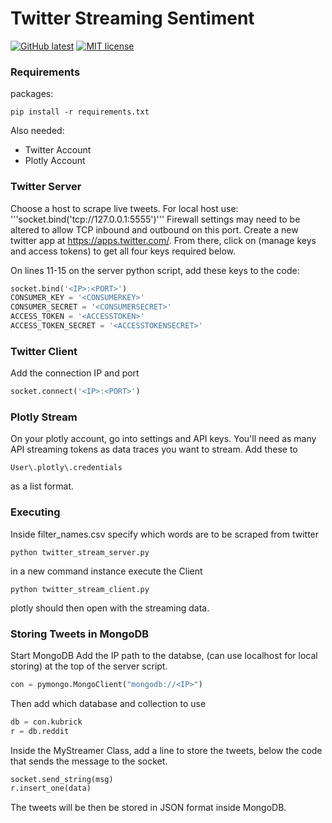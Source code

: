 # Twitter Streaming Sentiment

[![GitHub latest](https://img.shields.io/github/tag/tom-clements/twitter-sentiment-streaming.svg)](https://github.com/tom-clements/twitter-sentiment-streaming/)
[![MIT license](https://img.shields.io/github/license/mashape/apistatus.svg)](http://opensource.org/licenses/MIT)

### Requirements

packages:
```
pip install -r requirements.txt
```
Also needed:
- Twitter Account
- Plotly Account

### Twitter Server

Choose a host to scrape live tweets. For local host use:
'''socket.bind('tcp://127.0.0.1:5555')'''
Firewall settings may need to be altered to allow TCP inbound and outbound on this port.
Create a new twitter app at https://apps.twitter.com/.
From there, click on (manage keys and access tokens) to get all four keys required below.

On lines 11-15 on the server python script, add these keys to the code:

```python
socket.bind('<IP>:<PORT>')
CONSUMER_KEY = '<CONSUMERKEY>'
CONSUMER_SECRET = '<CONSUMERSECRET>'
ACCESS_TOKEN = '<ACCESSTOKEN>'
ACCESS_TOKEN_SECRET = '<ACCESSTOKENSECRET>'
```
### Twitter Client
Add the connection IP and port
```python
socket.connect('<IP>:<PORT>')
```

### Plotly Stream
On your plotly account, go into settings and API keys. You'll need as many API streaming tokens as data traces you want to stream.
Add these to
```
User\.plotly\.credentials
```
as a list format.
### Executing
Inside filter_names.csv specify which words are to be scraped from twitter
```
python twitter_stream_server.py
```
in a new command instance execute the Client
```
python twitter_stream_client.py
```
plotly should then open with the streaming data.

### Storing Tweets in MongoDB

Start MongoDB
Add the IP path to the databse, (can use localhost for local storing) at the top of the server script.
```python
con = pymongo.MongoClient("mongodb://<IP>")
```
Then add which database and collection to use
```python
db = con.kubrick
r = db.reddit
```

Inside the MyStreamer Class, add a line to store the tweets, below the code that sends the message to the socket.
```python
socket.send_string(msg)
r.insert_one(data)
```
The tweets will be then be stored in JSON format inside MongoDB.

